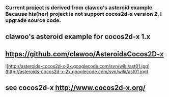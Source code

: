 ### Current project is derived from clawoo's asteroid example. Because his(her) project is not support cocos2d-x version 2, I upgrade source code. ###

## clawoo's asteroid example for cocos2d-x 1.x ##
## https://github.com/clawoo/AsteroidsCocos2D-x ##

![http://asteroids-cocos2d-x-2x.googlecode.com/svn/wiki/ast01.jpg](http://asteroids-cocos2d-x-2x.googlecode.com/svn/wiki/ast01.jpg)

## see cocos2d-x http://www.cocos2d-x.org/ ##